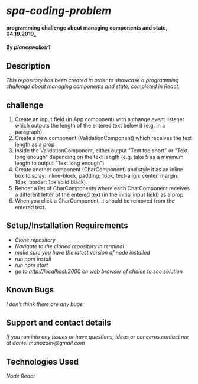 # _spa-coding-problem_

#### programming challenge about managing components and state, 04.19.2019_

#### By _**planeswalker1**_

## Description

_This repository has been created in order to showcase a programming challenge about managing components and state, completed in React._

## challenge

1. Create an input field (in App component) with a change event listener which outputs the length of the entered text below it (e.g. in a paragraph).
2. Create a new component (ValidationComponent) which receives the text length as a prop
3. Inside the ValidationComponent, either output "Text too short" or "Text long enough" depending on the text length (e.g. take 5 as a minimum length to output "Text long enough")
4. Create another component (CharComponent) and style it as an inline box (display: inline-block, padding: 16px, text-align: center, margin: 16px, border: 1px solid black).
5. Render a list of CharComponents where each CharComponent receives a different letter of the entered text (in the initial input field) as a prop.
6. When you click a CharComponent, it should be removed from the entered text.

## Setup/Installation Requirements

* _Clone repository_
* _Navigate to the cloned repository in terminal_
* _make sure you have the latest version of node installed_
* _run npm install_
* _run npm start_
* _go to http://localhost:3000 on web browser of choice to see solution_

## Known Bugs

_I don't think there are any bugs_

## Support and contact details

_If you run into any issues or have questions, ideas or concerns contact me at daniel.munozdev@gmail.com_

## Technologies Used

_Node_
_React_